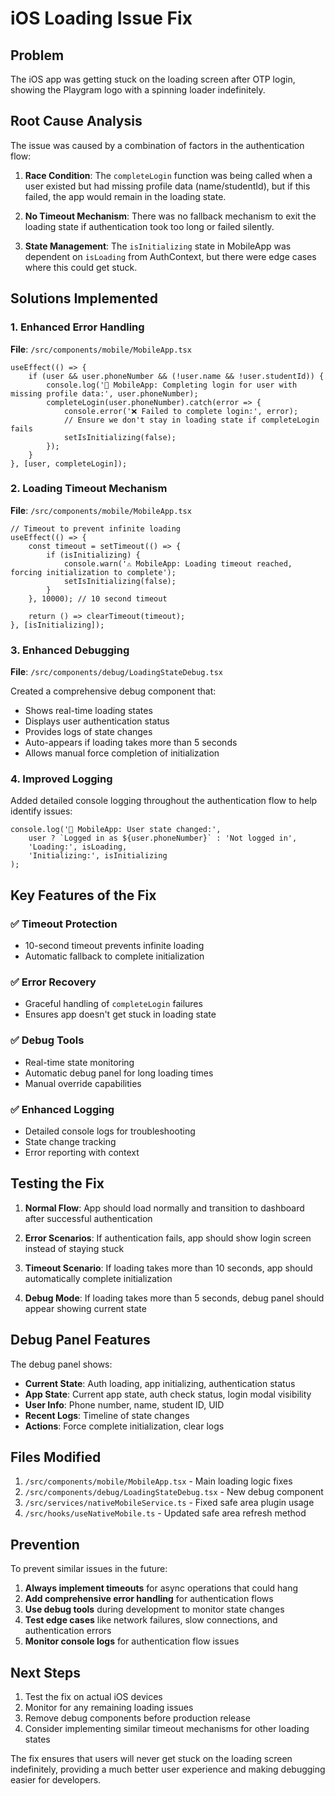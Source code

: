 # iOS Loading Issue Fix

## Problem
The iOS app was getting stuck on the loading screen after OTP login, showing the Playgram logo with a spinning loader indefinitely.

## Root Cause Analysis
The issue was caused by a combination of factors in the authentication flow:

1. **Race Condition**: The `completeLogin` function was being called when a user existed but had missing profile data (name/studentId), but if this failed, the app would remain in the loading state.

2. **No Timeout Mechanism**: There was no fallback mechanism to exit the loading state if authentication took too long or failed silently.

3. **State Management**: The `isInitializing` state in MobileApp was dependent on `isLoading` from AuthContext, but there were edge cases where this could get stuck.

## Solutions Implemented

### 1. Enhanced Error Handling
**File**: `/src/components/mobile/MobileApp.tsx`

```tsx
useEffect(() => {
    if (user && user.phoneNumber && (!user.name && !user.studentId)) {
        console.log('🔄 MobileApp: Completing login for user with missing profile data:', user.phoneNumber);
        completeLogin(user.phoneNumber).catch(error => {
            console.error('❌ Failed to complete login:', error);
            // Ensure we don't stay in loading state if completeLogin fails
            setIsInitializing(false);
        });
    }
}, [user, completeLogin]);
```

### 2. Loading Timeout Mechanism
**File**: `/src/components/mobile/MobileApp.tsx`

```tsx
// Timeout to prevent infinite loading
useEffect(() => {
    const timeout = setTimeout(() => {
        if (isInitializing) {
            console.warn('⚠️ MobileApp: Loading timeout reached, forcing initialization to complete');
            setIsInitializing(false);
        }
    }, 10000); // 10 second timeout
    
    return () => clearTimeout(timeout);
}, [isInitializing]);
```

### 3. Enhanced Debugging
**File**: `/src/components/debug/LoadingStateDebug.tsx`

Created a comprehensive debug component that:
- Shows real-time loading states
- Displays user authentication status
- Provides logs of state changes
- Auto-appears if loading takes more than 5 seconds
- Allows manual force completion of initialization

### 4. Improved Logging
Added detailed console logging throughout the authentication flow to help identify issues:

```tsx
console.log('🔄 MobileApp: User state changed:', 
    user ? `Logged in as ${user.phoneNumber}` : 'Not logged in', 
    'Loading:', isLoading, 
    'Initializing:', isInitializing
);
```

## Key Features of the Fix

### ✅ **Timeout Protection**
- 10-second timeout prevents infinite loading
- Automatic fallback to complete initialization

### ✅ **Error Recovery**
- Graceful handling of `completeLogin` failures
- Ensures app doesn't get stuck in loading state

### ✅ **Debug Tools**
- Real-time state monitoring
- Automatic debug panel for long loading times
- Manual override capabilities

### ✅ **Enhanced Logging**
- Detailed console logs for troubleshooting
- State change tracking
- Error reporting with context

## Testing the Fix

1. **Normal Flow**: App should load normally and transition to dashboard after successful authentication

2. **Error Scenarios**: If authentication fails, app should show login screen instead of staying stuck

3. **Timeout Scenario**: If loading takes more than 10 seconds, app should automatically complete initialization

4. **Debug Mode**: If loading takes more than 5 seconds, debug panel should appear showing current state

## Debug Panel Features

The debug panel shows:
- **Current State**: Auth loading, app initializing, authentication status
- **App State**: Current app state, auth check status, login modal visibility
- **User Info**: Phone number, name, student ID, UID
- **Recent Logs**: Timeline of state changes
- **Actions**: Force complete initialization, clear logs

## Files Modified

1. `/src/components/mobile/MobileApp.tsx` - Main loading logic fixes
2. `/src/components/debug/LoadingStateDebug.tsx` - New debug component
3. `/src/services/nativeMobileService.ts` - Fixed safe area plugin usage
4. `/src/hooks/useNativeMobile.ts` - Updated safe area refresh method

## Prevention

To prevent similar issues in the future:

1. **Always implement timeouts** for async operations that could hang
2. **Add comprehensive error handling** for authentication flows
3. **Use debug tools** during development to monitor state changes
4. **Test edge cases** like network failures, slow connections, and authentication errors
5. **Monitor console logs** for authentication flow issues

## Next Steps

1. Test the fix on actual iOS devices
2. Monitor for any remaining loading issues
3. Remove debug components before production release
4. Consider implementing similar timeout mechanisms for other loading states

The fix ensures that users will never get stuck on the loading screen indefinitely, providing a much better user experience and making debugging easier for developers.